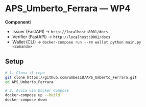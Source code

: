 # APS_Umberto_Ferrara — WP4

**Componenti**  
- Issuer (FastAPI) → `http://localhost:8001/docs`  
- Verifier (FastAPI) → `http://localhost:8002/docs`  
- Wallet (CLI) → `docker-compose run --rm wallet python main.py <comando>`

## Setup

```bash
# 1. Clona il repo
git clone https://github.com/umbes18/APS_Umberto_Ferrara.git
cd APS_Umberto_Ferrara

# 2. Avvia via Docker Compose
docker-compose up --build
docker-compose down

